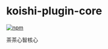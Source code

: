 # koishi-plugin-core

[![npm](https://img.shields.io/npm/v/koishi-plugin-core?style=flat-square)](https://www.npmjs.com/package/koishi-plugin-core)

茶茶心智核心
